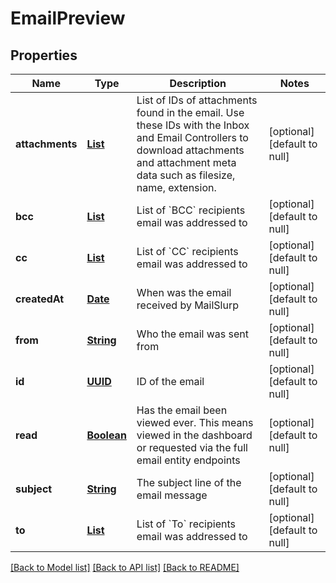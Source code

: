# EmailPreview
## Properties

Name | Type | Description | Notes
------------ | ------------- | ------------- | -------------
**attachments** | [**List**](string) | List of IDs of attachments found in the email. Use these IDs with the Inbox and Email Controllers to download attachments and attachment meta data such as filesize, name, extension. | [optional] [default to null]
**bcc** | [**List**](string) | List of &#x60;BCC&#x60; recipients email was addressed to | [optional] [default to null]
**cc** | [**List**](string) | List of &#x60;CC&#x60; recipients email was addressed to | [optional] [default to null]
**createdAt** | [**Date**](DateTime) | When was the email received by MailSlurp | [optional] [default to null]
**from** | [**String**](string) | Who the email was sent from | [optional] [default to null]
**id** | [**UUID**](UUID) | ID of the email | [optional] [default to null]
**read** | [**Boolean**](boolean) | Has the email been viewed ever. This means viewed in the dashboard or requested via the full email entity endpoints | [optional] [default to null]
**subject** | [**String**](string) | The subject line of the email message | [optional] [default to null]
**to** | [**List**](string) | List of &#x60;To&#x60; recipients email was addressed to | [optional] [default to null]

[[Back to Model list]](../README#documentation-for-models) [[Back to API list]](../README#documentation-for-api-endpoints) [[Back to README]](../README)

